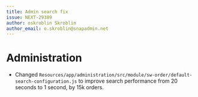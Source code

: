 ```yaml
---
title: Admin search fix
issue: NEXT-29389
author: oskroblin Skroblin
author_email: o.skroblin@snapadmin.net
---
```


# Administration
* Changed `Resources/app/administration/src/module/sw-order/default-search-configuration.js` to improve search performance from 20 seconds to 1 second, by 15k orders.
